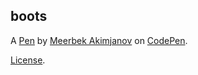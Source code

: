 boots
-----


A [Pen](https://codepen.io/meerbek-akimjanov/pen/VwZJxNL) by [Meerbek Akimjanov](https://codepen.io/meerbek-akimjanov) on [CodePen](https://codepen.io).

[License](https://codepen.io/meerbek-akimjanov/pen/VwZJxNL/license).